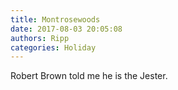 ```yaml
---
title: Montrosewoods
date: 2017-08-03 20:05:08
authors: Ripp
categories: Holiday
---
```


 Robert Brown told me he is the Jester.